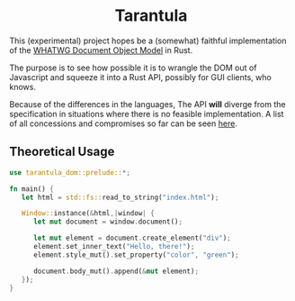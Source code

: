 <h1 align=center>Tarantula</h1>

This (experimental) project hopes be a (somewhat) faithful implementation of the [WHATWG Document Object Model](https://dom.spec.whatwg.org/) in Rust. 

The purpose is to see how possible it is to wrangle the DOM out of Javascript and squeeze it into a Rust API, possibly for GUI clients, who knows.

Because of the differences in the languages, The API **will** diverge from the specification in situations where there is no feasible implementation. A list of all concessions and compromises so far can be seen [here](http://link-to-doc-file).

## Theoretical Usage

```rust
use tarantula_dom::prelude::*;

fn main() {
   let html = std::fs::read_to_string("index.html");

   Window::instance(&html,|window| {
      let mut document = window.document();

      let mut element = document.create_element("div");
      element.set_inner_text("Hello, there!");
      element.style_mut().set_property("color", "green");

      document.body_mut().append(&mut element);
   });
}
```
